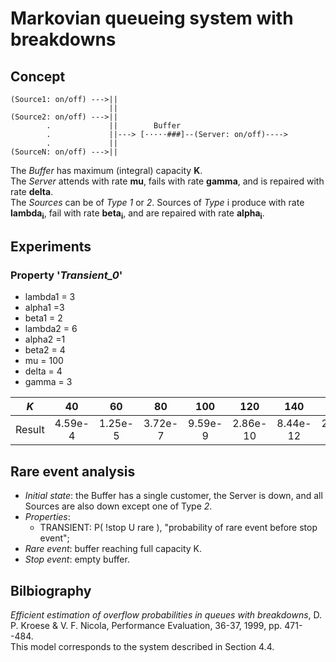 Markovian queueing system with breakdowns
=========================================

Concept
-------
                       
```
(Source1: on/off) --->||
                      ||
(Source2: on/off) --->||
        .             ||        Buffer
        .             ||---> [·····###]--(Server: on/off)---->
        .             ||
(SourceN: on/off) --->||
```
                       
The _Buffer_ has maximum (integral) capacity **K**.<br>
The _Server_ attends with rate **mu**, fails with rate **gamma**,
and is repaired with rate **delta**.<br>
The _Sources_ can be of _Type_ _1_ or _2_. Sources of _Type_ i produce
with rate **lambda<sub>i</sub>**, fail with rate **beta<sub>i</sub>**,
and are repaired  with rate **alpha<sub>i</sub>**.

Experiments
-----------
### Property '*Transient_0*'
- lambda1 = 3
- alpha1 =3
- beta1 = 2
- lambda2 = 6
- alpha2 =1
- beta2 = 4
- mu = 100
- delta = 4
- gamma = 3

|   _K_  |    40   |    60   |    80   |   100   |    120   |    140   |    160   |
|:------:|:-------:|:-------:|:-------:|:-------:|:--------:|:--------:|:--------:|
| Result | 4.59e-4 | 1.25e-5 | 3.72e-7 | 9.59e-9 | 2.86e-10 | 8.44e-12 | 2.45e-13 |

Rare event analysis
-------------------
- _Initial state_: the Buffer has a single customer, the Server is down,
  and all Sources are also down except one of Type _2_.
- _Properties_:
    - TRANSIENT: P( !stop U rare ), "probability of rare event before stop event";
- _Rare event_: buffer reaching full capacity K.
- _Stop event_: empty buffer.

Bilbiography
------------
_Efficient estimation of overflow probabilities in queues
with breakdowns_, D. P. Kroese & V. F. Nicola, Performance Evaluation,
36-37, 1999, pp. 471--484.<br>
This model corresponds to the system described in Section 4.4.

